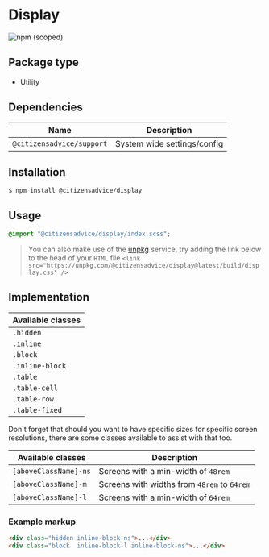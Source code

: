 # Display

![npm (scoped)](https://img.shields.io/npm/v/@citizensadvice/display.svg)

## Package type

- Utility

## Dependencies

| Name                      | Description                 |
|---------------------------|-----------------------------|
| `@citizensadvice/support` | System wide settings/config |

## Installation

```shell
$ npm install @citizensadvice/display
```

## Usage

```scss
@import "@citizensadvice/display/index.scss";
```

> You can also make use of the [unpkg](https://unpkg.com) service, try adding the link below to the head of your `HTML` file
> `<link src="https://unpkg.com/@citizensadvice/display@latest/build/display.css" />`

## Implementation

| Available classes  |
|--------------------|
| `.hidden`          |
| `.inline`          |
| `.block`           |
| `.inline-block`    |
| `.table`           |
| `.table-cell`      |
| `.table-row`       |
| `.table-fixed`     |

Don't forget that should you want to have specific sizes for specific screen resolutions, there are some classes available to assist with that too.

| Available classes     | Description                                 |
|-----------------------|---------------------------------------------|
| `[aboveClassName]-ns` | Screens with a min-width of `48rem`         |
| `[aboveClassName]-m`  | Screens with widths from `48rem` to `64rem` |
| `[aboveClassName]-l`  | Screens with a min-width of `64rem`         |


### Example markup
```html
<div class="hidden inline-block-ns">...</div>
<div class="block  inline-block-l inline-block-ns">...</div>
```